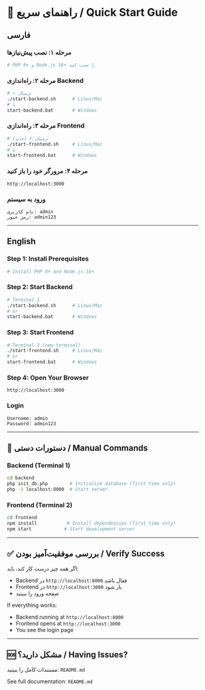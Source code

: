 # 🚀 راهنمای سریع / Quick Start Guide

## فارسی

### مرحله ۱: نصب پیش‌نیازها
```bash
# PHP 8+ و Node.js 16+ را نصب کنید
```

### مرحله ۲: راه‌اندازی Backend
```bash
# ترمینال ۱
./start-backend.sh      # Linux/Mac
# یا
start-backend.bat       # Windows
```

### مرحله ۳: راه‌اندازی Frontend
```bash
# ترمینال ۲ (جدید)
./start-frontend.sh     # Linux/Mac
# یا
start-frontend.bat      # Windows
```

### مرحله ۴: مرورگر خود را باز کنید
```
http://localhost:3000
```

### ورود به سیستم
```
نام کاربری: admin
رمز عبور: admin123
```

---

## English

### Step 1: Install Prerequisites
```bash
# Install PHP 8+ and Node.js 16+
```

### Step 2: Start Backend
```bash
# Terminal 1
./start-backend.sh      # Linux/Mac
# or
start-backend.bat       # Windows
```

### Step 3: Start Frontend
```bash
# Terminal 2 (new terminal)
./start-frontend.sh     # Linux/Mac
# or
start-frontend.bat      # Windows
```

### Step 4: Open Your Browser
```
http://localhost:3000
```

### Login
```
Username: admin
Password: admin123
```

---

## 📝 دستورات دستی / Manual Commands

### Backend (Terminal 1)
```bash
cd backend
php init_db.php        # Initialize database (first time only)
php -S localhost:8000  # Start server
```

### Frontend (Terminal 2)
```bash
cd frontend
npm install           # Install dependencies (first time only)
npm start            # Start development server
```

---

## ✅ بررسی موفقیت‌آمیز بودن / Verify Success

اگر همه چیز درست کار کند، باید:
- Backend در `http://localhost:8000` فعال باشد
- Frontend در `http://localhost:3000` باز شود
- صفحه ورود را ببینید

If everything works:
- Backend running at `http://localhost:8000`
- Frontend opens at `http://localhost:3000`
- You see the login page

---

## 🆘 مشکل دارید؟ / Having Issues?

مستندات کامل را ببینید: `README.md`

See full documentation: `README.md`
